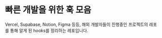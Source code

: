# 빠른 개발을 위한 훅 모음

Vercel, Supabase, Notion, Figma 등등, 해외 개발자들이 진행중인 프로젝트의 레포를 통해 알게 된 hooks를 정리하는 레포입니다.
